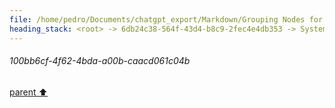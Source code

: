 ```yaml
---
file: /home/pedro/Documents/chatgpt_export/Markdown/Grouping Nodes for Analysis.md
heading_stack: <root> -> 6db24c38-564f-43d4-b8c9-2fec4e4db353 -> System -> 2953287f-20e5-44fb-a584-4bfe4f961bbb -> System -> aaa23f50-fb72-4433-a7f7-075d9fdfe0f3 -> User -> b5e935e4-8ecf-4850-ac07-4d63ba79b17e -> Assistant -> ad08acfc-210e-4de6-8495-802cfd6644c0 -> Assistant -> 58d33044-a31f-4722-880d-41adf2e0d2e9 -> Tool -> 9a8e14e9-c1db-4b63-9860-668ca3c413e6 -> Assistant -> aaa20cb6-bdc0-41ca-b038-b00cfecd1334 -> User -> f356137c-fbe2-438d-87bb-9695d4112c6c -> Assistant -> d7ff89f8-b73e-4302-af13-473e623c04d9 -> Assistant -> 8df1bdf2-c2ab-45fe-8f3c-29e899a2be79 -> Tool -> f9188ff9-69b8-4c8b-9f72-46698e2fed91 -> Assistant -> a486650a-5d1b-44dd-a66a-ecbb8f23cf42 -> Assistant -> 7fdad3d6-7b6d-4d3c-8450-6f8525f549d8 -> Tool -> 7c2665d3-04a1-463c-96b6-5fe58821ab2f -> Assistant -> aaa2d1fe-01f1-415d-a411-8207fa5fc1ac -> User -> f381d9d6-d4ba-4a39-aee9-5fe0ada66351 -> Assistant -> 08f84522-f933-4eb5-a3ee-545e563022a4 -> Assistant -> 67db0ed6-ee08-4988-ad9f-f19485da0924 -> Tool -> c855f4d9-51a4-4004-9177-c2a2991bac50 -> Assistant -> aaa21fdf-f794-428e-b18e-0a5da141e948 -> User -> 1b40b10b-55f0-4dc2-a8c7-de2fc63cd84e -> Assistant -> aaa24d94-a27f-490b-80ab-67ef86010eb1 -> User -> 31ecee52-cf50-4cbc-9cde-2bca459edf37 -> Assistant -> aaa29558-6bf8-4ccc-95d4-1172c48e4e9e -> User -> ecffc7d4-45ff-4069-839f-2399766750b2 -> Assistant -> 86da3ef8-5517-42a1-ad2a-de60a7202a46 -> Tool -> a6ff88e4-f253-4005-81a2-c10ac57ee86d -> Assistant -> aaa2537a-f4cb-402e-ad6f-18955323dad6 -> User -> 05dbff3a-6a49-4956-9a59-b5a3b41132de -> Assistant -> 3b18f731-3c18-4880-bd36-6f413162c2f7 -> Tool -> 21cbce1c-8a31-489e-b6b2-fc5013de6dd7 -> Assistant -> aaa27fbe-2d3e-4832-ba71-26e08bc933e1 -> User -> c1fcc537-30ac-4e9b-930d-cc4389ee46c0 -> System -> b9741cba-efd9-4c98-9724-008f3f599080 -> Assistant -> df8d1b55-9b42-4cbb-92ed-1bfb84a0d967 -> Tool -> d1cf173f-7c4d-4143-962f-9c7ab3dd2ffa -> Assistant -> 3b676c4f-f599-4a2e-958b-0fdf365c0f62 -> Assistant -> 49dc2e4d-b62b-4be2-a6b5-2de27ab31ed9 -> Tool -> 2220b7b8-d522-4069-8a31-c7c4b7865f07 -> Assistant -> 1c9b7dab-81d6-49ee-ae38-0a0c88d81402 -> Assistant -> cfaf7ab8-fc6a-4a4f-86b1-3dbe9e66c030 -> Tool -> e5ef422d-8495-472b-8dfa-9f2c746ad9b1 -> Assistant -> aaa234f6-e3e1-4137-b894-dc3994b4cce8 -> User -> d275dc2b-6a86-439e-936b-a6a4842a7c9d -> Assistant -> 8c4ea16c-0065-4a9d-9a31-5a296c8599cb -> Assistant -> ced0e523-e66d-406f-a653-8c31aa5951cd -> Tool -> 277c3664-c5d4-4520-95c8-568a546c6420 -> Assistant -> 5bec0134-96c5-4b44-9b10-25a64852f32b -> Assistant -> 0aa61ea4-3947-46be-bd21-33e89bf825db -> Tool -> 55d77f99-da5b-4bdb-9aab-11a81d3e2b08 -> Assistant -> bf0a858b-ce42-463e-b2bd-798c8db890d0 -> Assistant -> b38cf3f0-30ba-4abf-9802-099881f88328 -> Tool -> e46e9a83-d2ac-4017-a68f-51f2ba3d01c0 -> Assistant -> 15008763-44c8-4b2e-b7b7-566e6e7fcd2a -> Assistant -> aaa29340-9f67-4677-aece-f14da70452f3 -> User -> 9fb5dc6a-9d45-4aaf-b9d8-731424f81a41 -> System -> 100bb6cf-4f62-4bda-a00b-caacd061c04b
---
```

###### 100bb6cf-4f62-4bda-a00b-caacd061c04b
[parent ⬆️](#9fb5dc6a-9d45-4aaf-b9d8-731424f81a41)
